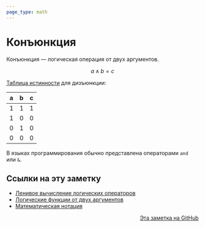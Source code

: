 ```yaml
---
page_type: math
---
```


# Конъюнкция

Конъюнкция — логическая операция от двух аргументов.

$$
a \land b = c
$$

[Таблица истинности](20221124151116.md) для дизъюнкции:

| a  | b | c |
|---|---|---|
| 1 | 1 | 1 |
| 1 | 0 | 0 |
| 0 | 1 | 0 |
| 0 | 0 | 0 |

В языках программирования обычно представлена операторами `and` или `&`.

## Ссылки на эту заметку

* [Ленивое вычисление логических операторов](20221120112239.md)
* [Логические функции от двух аргументов](20221120111921.md)
* [Математическая нотация](20221031225417.md)


<p v-pre style="text-align: right">
  <a href="https://github.com/Kverde/algorithms/blob/main/source/20221120111255.md">
  Эта заметка на GitHub
  </a>
</p>
